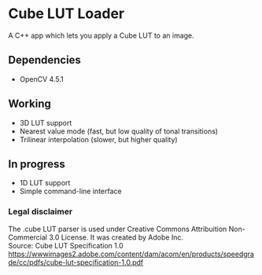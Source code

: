 # Cube LUT Loader
A C++ app which lets you apply a Cube LUT to an image.

## Dependencies
- OpenCV 4.5.1

## Working
- 3D LUT support
- Nearest value mode (fast, but low quality of tonal transitions)
- Trilinear interpolation (slower, but higher quality)

## In progress
- 1D LUT support
- Simple command-line interface

### Legal disclaimer
The .cube LUT parser is used under Creative Commons Attribuition Non-Commercial 3.0 License.
It was created by Adobe Inc.  
Source: Cube LUT Specification 1.0  
https://wwwimages2.adobe.com/content/dam/acom/en/products/speedgrade/cc/pdfs/cube-lut-specification-1.0.pdf